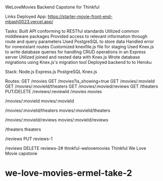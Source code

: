 WeLoveMovies
Backend Capstone for Thinkful

Links
Deployed App: https://starter-movie-front-end-mbash0023.vercel.app/


Tasks:
Built API conforming to RESTful standards
Utilized common middleware packages
Provided access to relevant information through route and query parameters
Used PostgreSQL to store data
Handled error for nonexistant routes
Customized knexfile.js file for staging
Used Knex.js to write database queries for handling CRUD operations in an Express server
Utilized joined and nested data with Knex.js
Wrote database migrations using Knex.js's migration tool
Deployed backend to to Heroku

Stack:
Node.js
Express.js
PostgreSQL
Knex.js

Routes:
GET /movies
GET /movies?is_showing=true
GET /movies/:movieId
GET /movies/:movieId/theaters
GET /movies/:movied/reviews
GET /theaters
PUT/DELETE /reviews/:reviewId
/movies
movies

/movies/:movieId
movies/:movieId

/movies/:movieId/theaters
movies/:movieId/theaters

/movies/:movieId/reviews
movies/:movieId/reviews

/theaters
theaters

/reviews PUT
reviews-1

/reviews DELETE
reviews-2# thinkful-welovemovies
Thinkful We Love Movie capstone
# we-love-movies-ermel-take-2
